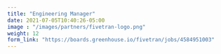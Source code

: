 ```yaml
---
title: "Engineering Manager"
date: 2021-07-05T10:40:26-05:00
image : "/images/partners/fivetran-logo.png"
weight: 12
form_link: "https://boards.greenhouse.io/fivetran/jobs/4584951003"
---
```



